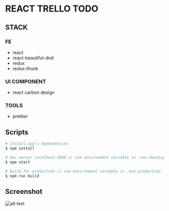 # REACT TRELLO TODO

## STACK

### FE

- react
- react-beautiful-dnd
- redux
- redux-thunk

### UI COMPONENT

- react carbon design

### TOOLS

- prettier

## Scripts

```bash
# install app's dependencies
$ npm install

# dev server localhost:3000 // use environment variable in .env.development
$ npm start

# build for production // use environment variable in .env.production
$ npm run build
```

## Screenshot

![alt text](public/assets/images/todoVideo.gif)
